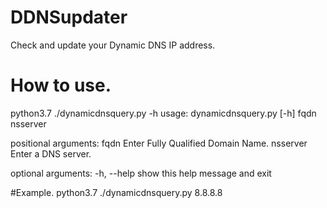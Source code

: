 # DDNSupdater
Check and update your Dynamic DNS IP address.

# How to use.
python3.7 ./dynamicdnsquery.py -h
usage: dynamicdnsquery.py [-h] fqdn nsserver

positional arguments:
  fqdn        Enter Fully Qualified Domain Name.
  nsserver    Enter a DNS server.

optional arguments:
  -h, --help  show this help message and exit

#Example.
python3.7 ./dynamicdnsquery.py <your DDNS FQDN> 8.8.8.8

